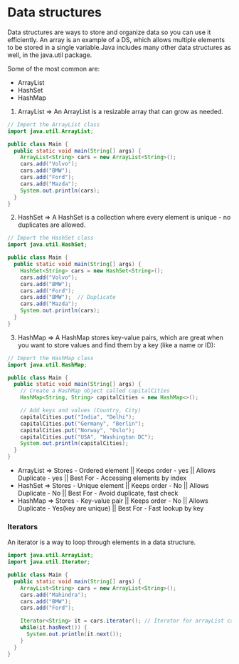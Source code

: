 # Data structures

Data structures are ways to store and organize data so you can use it efficiently. An array is an example of a DS, which allows multiple elements to be stored in a single variable.Java includes many other data structures as well, in the java.util package.

Some of the most common are:

- ArrayList
- HashSet
- HashMap

1. ArrayList => An ArrayList is a resizable array that can grow as needed.
```java
// Import the ArrayList class
import java.util.ArrayList;

public class Main {
  public static void main(String[] args) {
    ArrayList<String> cars = new ArrayList<String>();
    cars.add("Volvo");
    cars.add("BMW");
    cars.add("Ford");
    cars.add("Mazda");
    System.out.println(cars);
  }
}
```

2. HashSet => A HashSet is a collection where every element is unique - no duplicates are allowed.

```java
// Import the HashSet class
import java.util.HashSet;

public class Main {
  public static void main(String[] args) {
    HashSet<String> cars = new HashSet<String>();
    cars.add("Volvo");
    cars.add("BMW");
    cars.add("Ford");
    cars.add("BMW");  // Duplicate
    cars.add("Mazda");
    System.out.println(cars);
  }
}
```

3. HashMap => A HashMap stores key-value pairs, which are great when you want to store values and find them by a key (like a name or ID):

```java
// Import the HashMap class
import java.util.HashMap;

public class Main {
  public static void main(String[] args) {
    // Create a HashMap object called capitalCities
    HashMap<String, String> capitalCities = new HashMap<>();

    // Add keys and values (Country, City)
    capitalCities.put("India", "Delhi");
    capitalCities.put("Germany", "Berlin");
    capitalCities.put("Norway", "Oslo");
    capitalCities.put("USA", "Washington DC");
    System.out.println(capitalCities);
  }
}
```

- ArrayList => Stores - Ordered element || Keeps order - yes || Allows Duplicate - yes  || Best For - Accessing elements by index
- HashSet => Stores - Unique element || Keeps order - No || Allows Duplicate - No || Best For - Avoid duplicate, fast check
- HashMap => Stores - Key-value pair || Keeps order - No  || Allows Duplicate - Yes(key are unique)  || Best For - Fast lookup by key

### Iterators

An iterator is a way to loop through elements in a data structure.

```java
import java.util.ArrayList;
import java.util.Iterator;

public class Main {
  public static void main(String[] args) {
    ArrayList<String> cars = new ArrayList<String>();
    cars.add("Mahindra");
    cars.add("BMW");
    cars.add("Ford");

    Iterator<String> it = cars.iterator(); // Iterator for arrayList car.
    while(it.hasNext()) {
      System.out.println(it.next());
    }
  }
}

```








